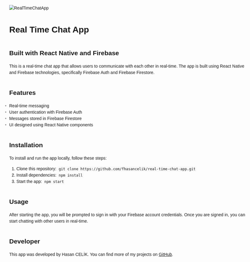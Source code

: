 ![RealTimeChatApp](https://user-images.githubusercontent.com/123208180/230630533-437e233a-cdc2-40f7-bb96-136160ff657e.gif)

<!DOCTYPE html>
<html>
<head>
  <meta charset="UTF-8">
  <title>Real Time Chat App by Hasan CELİK</title>
  <style>
    body {
      font-family: sans-serif;
      max-width: 800px;
      margin: 0 auto;
      padding: 20px;
      line-height: 1.5;
    }
    h1, h2, h3 {
      margin-top: 40px;
    }
    code {
      font-family: monospace;
      background-color: #f9f9f9;
      padding: 2px 4px;
      border-radius: 4px;
    }
    ul {
      list-style: none;
      margin: 0;
      padding: 0;
    }
    li:before {
      content: "•";
      color: #999;
      font-weight: bold;
      display: inline-block;
      width: 1em;
      margin-left: -1em;
    }
  </style>
</head>
<body>
  <h1>Real Time Chat App</h1>
  <h2>Built with React Native and Firebase</h2>

  <p>This is a real-time chat app that allows users to communicate with each other in real-time. The app is built using React Native and Firebase technologies, specifically Firebase Auth and Firebase Firestore.</p>

  <h2>Features</h2>
  <ul>
    <li>Real-time messaging</li>
    <li>User authentication with Firebase Auth</li>
    <li>Messages stored in Firebase Firestore</li>
    <li>UI designed using React Native components</li>
  </ul>

  <h2>Installation</h2>
  <p>To install and run the app locally, follow these steps:</p>
  <ol>
    <li>Clone this repository: <code>git clone https://github.com/fhasancelik/real-time-chat-app.git</code></li>
    <li>Install dependencies: <code>npm install</code></li>
    <li>Start the app: <code>npm start</code></li>
  </ol>

  <h2>Usage</h2>
  <p>After starting the app, you will be prompted to sign in with your Firebase account credentials. Once you are signed in, you can start chatting with other users in real-time.</p>

  <h2>Developer</h2>
  <p>This app was developed by Hasan CELİK. You can find more of my projects on <a href="https://github.com/fhasancelik">GitHub</a>.</p>

</body>
</html>

